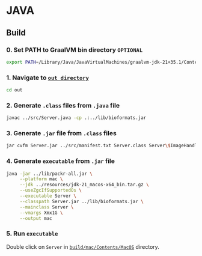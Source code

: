 # JAVA

## Build

### 0. Set PATH to GraalVM bin directory `OPTIONAL`

```bash
export PATH=/Library/Java/JavaVirtualMachines/graalvm-jdk-21+35.1/Contents/Home/lib/svm/bin:$PATH
```

### 1. Navigate to [`out directory`](./out)

```bash
cd out
```

### 2. Generate `.class` files from `.java` file

```bash
javac ../src/Server.java -cp .:../lib/bioformats.jar
```

### 3. Generate `.jar` file from `.class` files

```bash
jar cvfm Server.jar ../src/manifest.txt Server.class Server\$ImageHandler.class Server\$MetadataHandler.class Server\$StopHandler.class Server\$ThumbnailHandler.class Server\$CropHandler.class
```

### 4. Generate `executable` from `.jar` file

```bash
java -jar ../lib/packr-all.jar \
     --platform mac \
     --jdk ../resources/jdk-21_macos-x64_bin.tar.gz \
     --useZgcIfSupportedOs \
     --executable Server \
     --classpath Server.jar ../lib/bioformats.jar \
     --mainclass Server \
     --vmargs Xmx1G \
     --output mac
```

### 5. Run `executable`

Double click on `Server` in [`build/mac/Contents/MacOS`](./build/mac-arm/Contents/MacOS) directory.
